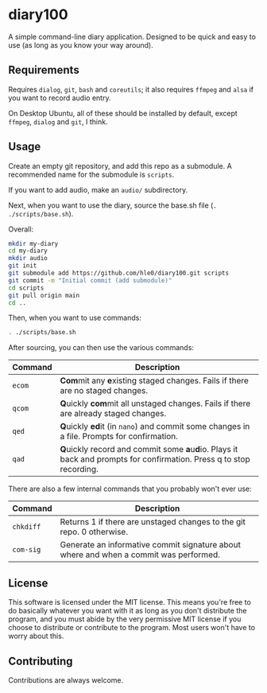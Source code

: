 # diary100

A simple command-line diary application. Designed to be quick and easy to use (as long as you know your way around).

## Requirements

Requires `dialog`, `git`, `bash` and `coreutils`; it also requires `ffmpeg` and `alsa` if you want to record audio entry.

On Desktop Ubuntu, all of these should be installed by default, except `ffmpeg`, `dialog` and `git`, I think.

## Usage

Create an empty git repository, and add this repo as a submodule. A recommended name for the submodule is `scripts`.

If you want to add audio, make an `audio/` subdirectory.

Next, when you want to use the diary, source the base.sh file (`. ./scripts/base.sh`).

Overall:

```sh
mkdir my-diary
cd my-diary
mkdir audio
git init
git submodule add https://github.com/hle0/diary100.git scripts
git commit -m "Initial commit (add submodule)"
cd scripts
git pull origin main
cd ..
```

Then, when you want to use commands:

```sh
. ./scripts/base.sh
```

After sourcing, you can then use the various commands:

| Command | Description |
|---------|-------------|
| `ecom`  | **Com**mit any **e**xisting staged changes. Fails if there are no staged changes. |
| `qcom`  | **Q**uickly **com**mit all unstaged changes. Fails if there are already staged changes. |
| `qed`   | **Q**uickly **ed**it (in `nano`) and commit some changes in a file. Prompts for confirmation. |
| `qad`   | **Q**uickly record and commit some **a**u**d**io. Plays it back and prompts for confirmation. Press q to stop recording. |

There are also a few internal commands that you probably won't ever use:

| Command   | Description |
|-----------|-------------|
| `chkdiff` | Returns 1 if there are unstaged changes to the git repo. 0 otherwise. |
| `com-sig` | Generate an informative commit signature about where and when a commit was performed. |


## License

This software is licensed under the MIT license. This means you're free to do basically whatever you want with it as long as you don't distribute the program, and you must abide by the very permissive MIT license if you choose to distribute or contribute to the program. Most users won't have to worry about this.

## Contributing

Contributions are always welcome.